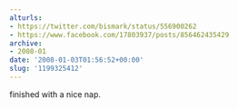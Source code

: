```yaml
---
alturls:
- https://twitter.com/bismark/status/556900262
- https://www.facebook.com/17803937/posts/856462435429
archive:
- 2008-01
date: '2008-01-03T01:56:52+00:00'
slug: '1199325412'
---
```


finished with a nice nap.

